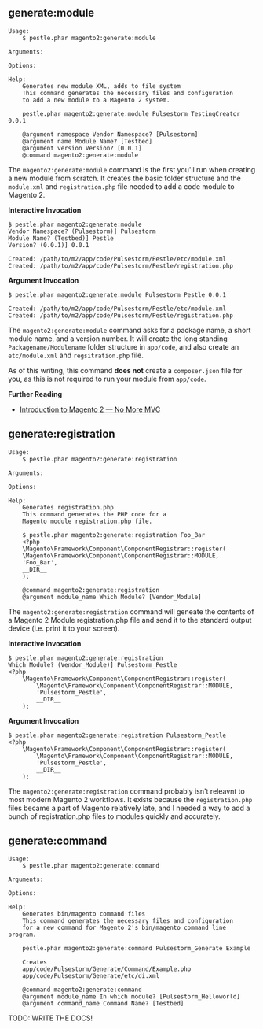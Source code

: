 ## generate:module

    Usage:
        $ pestle.phar magento2:generate:module

    Arguments:

    Options:

    Help:
        Generates new module XML, adds to file system
        This command generates the necessary files and configuration
        to add a new module to a Magento 2 system.

        pestle.phar magento2:generate:module Pulsestorm TestingCreator 0.0.1

        @argument namespace Vendor Namespace? [Pulsestorm]
        @argument name Module Name? [Testbed]
        @argument version Version? [0.0.1]
        @command magento2:generate:module

The `magento2:generate:module` command is the first you'll run when creating a new module from scratch.  It creates the basic folder structure and the `module.xml` and `registration.php` file needed to add a code module to Magento 2.

**Interactive Invocation**

    $ pestle.phar magento2:generate:module
    Vendor Namespace? (Pulsestorm)] Pulsestorm
    Module Name? (Testbed)] Pestle
    Version? (0.0.1)] 0.0.1

    Created: /path/to/m2/app/code/Pulsestorm/Pestle/etc/module.xml
    Created: /path/to/m2/app/code/Pulsestorm/Pestle/registration.php

**Argument Invocation**

    $ pestle.phar magento2:generate:module Pulsestorm Pestle 0.0.1

    Created: /path/to/m2/app/code/Pulsestorm/Pestle/etc/module.xml
    Created: /path/to/m2/app/code/Pulsestorm/Pestle/registration.php

The `magento2:generate:module` command asks for a package name, a short module name, and a version number.  It will create the long standing `Packagename/Modulename` folder structure in `app/code`, and also create an `etc/module.xml` and `regsitration.php` file.

As of this writing, this command **does not** create a `composer.json` file for you, as this is not required to run your module from `app/code`.

**Further Reading**

-  [Introduction to Magento 2 — No More MVC](https://alanstorm.com/magento_2_mvvm_mvc/)

## generate:registration

    Usage:
        $ pestle.phar magento2:generate:registration

    Arguments:

    Options:

    Help:
        Generates registration.php
        This command generates the PHP code for a
        Magento module registration.php file.

        $ pestle.phar magento2:generate:registration Foo_Bar
        <?php
        \Magento\Framework\Component\ComponentRegistrar::register(
        \Magento\Framework\Component\ComponentRegistrar::MODULE,
        'Foo_Bar',
        __DIR__
        );

        @command magento2:generate:registration
        @argument module_name Which Module? [Vendor_Module]

The `magento2:generate:registration` command will geneate the contents of a Magento 2 Module registration.php file and send it to the standard output device (i.e. print it to your screen).

**Interactive Invocation**

    $ pestle.phar magento2:generate:registration
    Which Module? (Vendor_Module)] Pulsestorm_Pestle
    <?php
        \Magento\Framework\Component\ComponentRegistrar::register(
            \Magento\Framework\Component\ComponentRegistrar::MODULE,
            'Pulsestorm_Pestle',
            __DIR__
        );

**Argument Invocation**

    $ pestle.phar magento2:generate:registration Pulsestorm_Pestle
    <?php
        \Magento\Framework\Component\ComponentRegistrar::register(
            \Magento\Framework\Component\ComponentRegistrar::MODULE,
            'Pulsestorm_Pestle',
            __DIR__
        );

The `magento2:generate:registration` command probably isn't releavnt to most modern Magento 2 workflows.  It exists because the `registration.php` files became a part of Magento relatively late, and I needed a way to add a bunch of registration.php files to modules quickly and accurately.

## generate:command

    Usage:
        $ pestle.phar magento2:generate:command

    Arguments:

    Options:

    Help:
        Generates bin/magento command files
        This command generates the necessary files and configuration
        for a new command for Magento 2's bin/magento command line program.

        pestle.phar magento2:generate:command Pulsestorm_Generate Example

        Creates
        app/code/Pulsestorm/Generate/Command/Example.php
        app/code/Pulsestorm/Generate/etc/di.xml

        @command magento2:generate:command
        @argument module_name In which module? [Pulsestorm_Helloworld]
        @argument command_name Command Name? [Testbed]

TODO: WRITE THE DOCS!
